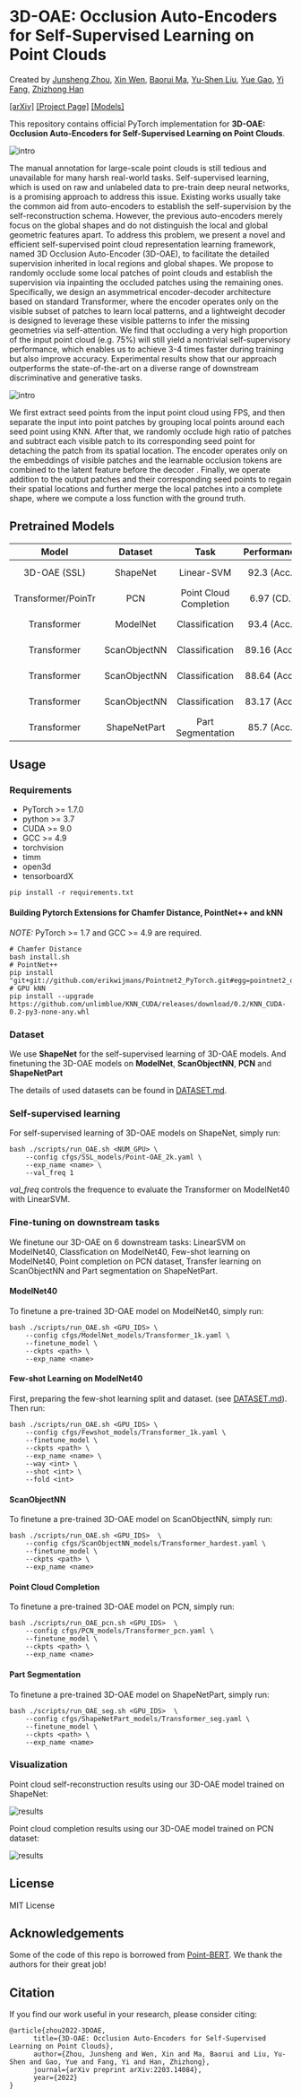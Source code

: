 # 3D-OAE: Occlusion Auto-Encoders for Self-Supervised Learning on Point Clouds

Created by [Junsheng Zhou](https://junshengzhou.github.io/), [Xin Wen](https://scholar.google.com/citations?user=7gcGzs8AAAAJ&hl=zh-CN&oi=ao), [Baorui Ma](https://mabaorui.github.io/), [Yu-Shen Liu](https://yushen-liu.github.io/), [Yue Gao](https://www.gaoyue.org/), [Yi Fang](http://mmvc.engineering.nyu.edu/), [Zhizhong Han](https://h312h.github.io/)

[[arXiv]](https://arxiv.org/pdf/2203.14084.pdf) [[Project Page]](https://junshengzhou.github.io/3D-OAE/) [[Models]](#pretrained-models)

This repository contains official PyTorch implementation for __3D-OAE: Occlusion Auto-Encoders for Self-Supervised Learning on Point Clouds__.

![intro](figs/3D-OAE.png)

The manual annotation for large-scale point clouds is still tedious and unavailable for many harsh real-world tasks. Self-supervised learning, which is used on raw and unlabeled data to pre-train deep neural networks, is a promising approach to address this issue. Existing works usually take the common aid from auto-encoders to establish the self-supervision by the self-reconstruction schema. However, the previous auto-encoders merely focus on the global shapes and do not distinguish the local and global geometric features apart. To address this problem, we present a novel and efficient self-supervised point cloud representation learning framework, named 3D Occlusion Auto-Encoder (3D-OAE), to facilitate the detailed supervision inherited in local regions and global shapes. We propose to randomly occlude some local patches of point clouds and establish the supervision via inpainting the occluded patches using the remaining ones. Specifically, we design an asymmetrical encoder-decoder architecture based on standard Transformer, where the encoder operates only on the visible subset of patches to learn local patterns, and a lightweight decoder is designed to leverage these visible patterns to infer the missing geometries via self-attention. We find that occluding a very high proportion of the input point cloud (e.g. 75%) will still yield a nontrivial self-supervisory performance, which enables us to achieve 3-4 times faster during training but also improve accuracy. Experimental results show that our approach outperforms the state-of-the-art on a diverse range of downstream discriminative and generative tasks.

![intro](figs/overview.png)

We first extract seed points from the input point cloud using FPS, and then separate the input into point patches by grouping local points around each seed point using KNN. After that, we randomly occlude high ratio of patches and subtract each visible patch to its corresponding seed point for detaching the patch from its spatial location. The encoder operates only on the embeddings of visible patches and the learnable occlusion tokens are combined to the latent feature before the decoder . Finally, we operate addition to the output patches and their corresponding seed points to regain their spatial locations and further merge the local patches into a complete shape, where we compute a loss function with the ground truth.

## Pretrained Models
|Model| Dataset  | Task | Performance | Config | Url|
| :---:| :---: | :---: |  :---: | :---: | :---: |
| 3D-OAE (SSL) | ShapeNet | Linear-SVM | 92.3 (Acc.) | [config](cfgs/SSL_models/Point-OAE_2k.yaml) | [Google Drive](https://drive.google.com/file/d/1_s4mi-oKY21nOG7c9ZgNuwNJwH_2QfS_/view?usp=sharing) |
| Transformer/PoinTr | PCN |Point Cloud Completion| 6.97 (CD.)| [config](cfgs/PCN_models/Transformer_pcn.yaml)| [Google Drive](https://drive.google.com/file/d/1gCud4WI_zhVkuCXCIbiyKK4wx2yso66H/view?usp=sharing) | 
| Transformer| ModelNet | Classification | 93.4 (Acc.)|  [config](cfgs/ModelNet_models/Transformer_1k.yaml) | [Google Drive](https://drive.google.com/file/d/1LIyayrmyCppBu8jmVmA69bAhDWelASnw/view?usp=sharing) |
| Transformer| ScanObjectNN |Classification| 89.16 (Acc.) | [config](cfgs/ScanObjectNN_models/Transformer_objectbg.yaml) | [Google Drive](https://drive.google.com/file/d/15XTQEf-DthrqLAE9RUAF-hDhs2RShMv_/view?usp=sharing) |
| Transformer| ScanObjectNN |Classification| 88.64 (Acc.) | [config](cfgs/ScanObjectNN_models/Transformer_objectonly.yaml) | [Google Drive](https://drive.google.com/file/d/1QQPj45-VV4WIktxscIqEuT5YVdxSgKX5/view?usp=sharing) |
| Transformer| ScanObjectNN |Classification| 83.17 (Acc.) | [config](cfgs/ScanObjectNN_models/Transformer_hardest.yaml) | [Google Drive](https://drive.google.com/file/d/1iLg0Gi1jzf7yktWoc5w_e9p4tBj9FEaE/view?usp=sharing) |
| Transformer| ShapeNetPart |Part Segmentation| 85.7 (Acc.) | [config](cfgs/ShapeNetPart_models/Transformer_seg.yaml) | [Google Drive](https://drive.google.com/file/d/1vdxFZmHbwucjdILmPftqO7YlUuIW70Er/view?usp=sharing) |



## Usage

### Requirements

- PyTorch >= 1.7.0
- python >= 3.7
- CUDA >= 9.0
- GCC >= 4.9 
- torchvision
- timm
- open3d
- tensorboardX

```
pip install -r requirements.txt
```

#### Building Pytorch Extensions for Chamfer Distance, PointNet++ and kNN

*NOTE:* PyTorch >= 1.7 and GCC >= 4.9 are required.

```
# Chamfer Distance
bash install.sh
# PointNet++
pip install "git+git://github.com/erikwijmans/Pointnet2_PyTorch.git#egg=pointnet2_ops&subdirectory=pointnet2_ops_lib"
# GPU kNN
pip install --upgrade https://github.com/unlimblue/KNN_CUDA/releases/download/0.2/KNN_CUDA-0.2-py3-none-any.whl
```

### Dataset

We use **ShapeNet** for the self-supervised learning of 3D-OAE models. And finetuning the 3D-OAE models on **ModelNet**, **ScanObjectNN**, **PCN** and **ShapeNetPart**

The details of used datasets can be found in [DATASET.md](./DATASET.md).

### Self-supervised learning
For self-supervised learning of 3D-OAE models on ShapeNet, simply run:
```
bash ./scripts/run_OAE.sh <NUM_GPU> \
    --config cfgs/SSL_models/Point-OAE_2k.yaml \
    --exp_name <name> \
    --val_freq 1
```
*val_freq* controls the frequence to evaluate the Transformer on ModelNet40 with LinearSVM.

### Fine-tuning on downstream tasks
We finetune our 3D-OAE on 6 downstream tasks: LinearSVM on ModelNet40, Classfication on ModelNet40, Few-shot learning on ModelNet40, Point completion on PCN dataset, Transfer learning on ScanObjectNN and Part segmentation on ShapeNetPart.

#### ModelNet40
To finetune a pre-trained 3D-OAE model on ModelNet40, simply run:
```
bash ./scripts/run_OAE.sh <GPU_IDS> \
    --config cfgs/ModelNet_models/Transformer_1k.yaml \
    --finetune_model \
    --ckpts <path> \
    --exp_name <name>
```

#### Few-shot Learning on ModelNet40
First, preparing the few-shot learning split and dataset. (see [DATASET.md](./DATASET.md)). Then run:
```
bash ./scripts/run_OAE.sh <GPU_IDS> \
    --config cfgs/Fewshot_models/Transformer_1k.yaml \
    --finetune_model \
    --ckpts <path> \
    --exp_name <name> \
    --way <int> \
    --shot <int> \
    --fold <int>
```

#### ScanObjectNN
To finetune a pre-trained 3D-OAE model on ScanObjectNN, simply run:
```
bash ./scripts/run_OAE.sh <GPU_IDS>  \
    --config cfgs/ScanObjectNN_models/Transformer_hardest.yaml \
    --finetune_model \
    --ckpts <path> \
    --exp_name <name>
```

#### Point Cloud Completion
To finetune a pre-trained 3D-OAE model on PCN, simply run:
```
bash ./scripts/run_OAE_pcn.sh <GPU_IDS>  \
    --config cfgs/PCN_models/Transformer_pcn.yaml \
    --finetune_model \
    --ckpts <path> \
    --exp_name <name>
```

#### Part Segmentation
To finetune a pre-trained 3D-OAE model on ShapeNetPart, simply run:
```
bash ./scripts/run_OAE_seg.sh <GPU_IDS>  \
    --config cfgs/ShapeNetPart_models/Transformer_seg.yaml \
    --finetune_model \
    --ckpts <path> \
    --exp_name <name>
```


### Visualization
Point cloud self-reconstruction results using our 3D-OAE model trained on ShapeNet:

![results](figs/selfreconstruction.png)

Point cloud completion results using our 3D-OAE model trained on PCN dataset:

![results](figs/completion.png)

## License
MIT License

## Acknowledgements
Some of the code of this repo is borrowed from [Point-BERT](https://github.com/lulutang0608/Point-BERT). We thank the authors for their great job!

## Citation
If you find our work useful in your research, please consider citing: 
```
@article{zhou2022-3DOAE,
      title={3D-OAE: Occlusion Auto-Encoders for Self-Supervised Learning on Point Clouds},
      author={Zhou, Junsheng and Wen, Xin and Ma, Baorui and Liu, Yu-Shen and Gao, Yue and Fang, Yi and Han, Zhizhong},
      journal={arXiv preprint arXiv:2203.14084},
      year={2022}
}
```

